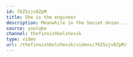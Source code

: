```yaml
---
id: 76ZSzjv8ZpM
title: She is the engineer
description: Meanwhile in the Soviet Union...
source: youtube
channel: thefinnishbolshevik
type: video
url: /thefinnishbolshevik/videos/76ZSzjv8ZpM/
---
```

